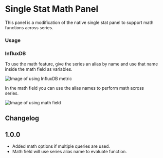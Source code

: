 # Single Stat Math Panel

This panel is a modification of the native single stat panel to support math functions across series.

### Usage

### InfluxDB

To use the math feature, give the series an alias by name and use that name inside the math field as variables. 

![Image of using InfluxDB metric](https:/raw.github.com/black-mirror-1/singlestat-math/master/src/img/readme/influx_metric.png)

In the math field you can use the alias names to perform math across series.

![Image of using math field](https:/raw.github.com/black-mirror-1/singlestat-math/master/src/img/readme/math_field.png)

## Changelog

## 1.0.0

* Added math options if multiple queries are used.
* Math field will use series alias name to evaluate function. 